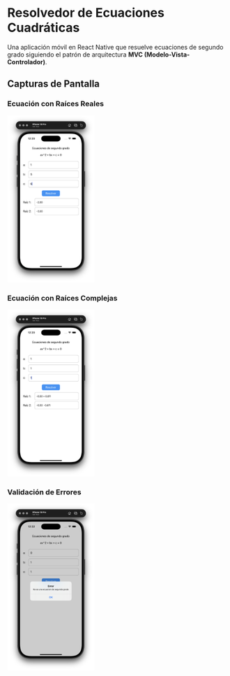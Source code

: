 # Resolvedor de Ecuaciones Cuadráticas

Una aplicación móvil en React Native que resuelve ecuaciones de segundo grado siguiendo el patrón de arquitectura **MVC (Modelo-Vista-Controlador)**.

## Capturas de Pantalla

### Ecuación con Raíces Reales
<img src="images/image1.png" width="200" alt="Raíces Reales">

### Ecuación con Raíces Complejas  
<img src="images/image2.png" width="200" alt="Raíces Complejas">

### Validación de Errores
<img src="images/image3.png" width="200" alt="Validación de Errores">